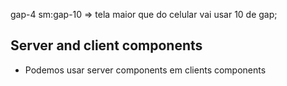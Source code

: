 gap-4 sm:gap-10 => tela maior que do celular vai usar 10 de gap;

## Server and  client components
  - Podemos usar server components em clients components